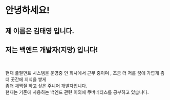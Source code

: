 <br />

# 안녕하세요!

## 제 이름은 김태영 입니다.

## **저는 백엔드 개발자(지망) 입니다!**

<br />

현재 풀필먼트 시스템을 운영중 인 회사에서 근무 중이며 , 조금 더 저를 꿈에 가깝게 좀더 곳간에 지식을 쌓게
<br /> 좀더 채찍질 하고 싶은 주니어 개발자입니다.
<br /> 현재는 기존에 사용하는 백엔드 관련 이외에 쿠버네티스를 공부하고 있습니다.

<br />

